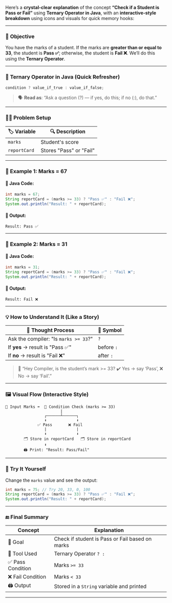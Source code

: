 Here’s a **crystal-clear explanation** of the concept **“Check if a Student is Pass or Fail”** using **Ternary Operator in Java**, with an **interactive-style breakdown** using icons and visuals for quick memory hooks:

---

### 🎯 **Objective**

You have the marks of a student. If the marks are **greater than or equal to 33**, the student is **Pass ✅**; otherwise, the student is **Fail ❌**. We’ll do this using the **Ternary Operator**.

---

### 🧠 **Ternary Operator in Java (Quick Refresher)**

```java
condition ? value_if_true : value_if_false;
```

> 🗣️ **Read as**: “Ask a question (?) — if yes, do this; if no (:), do that.”

---

### 👨‍🎓 Problem Setup

| 🏷️ Variable | 🔍 Description          |
| ------------ | ----------------------- |
| `marks`      | Student's score         |
| `reportCard` | Stores "Pass" or "Fail" |

---

### 🔢 Example 1: Marks = 67

#### 📄 Java Code:

```java
int marks = 67;
String reportCard = (marks >= 33) ? "Pass ✅" : "Fail ❌";
System.out.println("Result: " + reportCard);
```

#### 🧾 Output:

```
Result: Pass ✅
```

---

### 🔢 Example 2: Marks = 31

#### 📄 Java Code:

```java
int marks = 31;
String reportCard = (marks >= 33) ? "Pass ✅" : "Fail ❌";
System.out.println("Result: " + reportCard);
```

#### 🧾 Output:

```
Result: Fail ❌
```

---

### 💡 How to Understand It (Like a Story)

| 🧠 Thought Process                    | 🧩 Symbol  |
| ------------------------------------- | ---------- |
| Ask the compiler: "Is `marks >= 33`?" | `?`        |
| If **yes** → result is "Pass ✅"       | before `:` |
| If **no** → result is "Fail ❌"        | after `:`  |

> 💬 “Hey Compiler, is the student’s mark >= 33?
> ✔️ Yes → say ‘Pass’, ❌ No → say ‘Fail’.”

---

### 🖼️ Visual Flow (Interactive Style)

```text
🧾 Input Marks ➡️  🎯 Condition Check (marks >= 33)
                        |
                 ┌──────┴──────┐
                 ⬇️             ⬇️
              ✅ Pass       ❌ Fail
                 |             |
                 ⬇️             ⬇️
        🗂️ Store in reportCard   🗂️ Store in reportCard
                 ⬇️
        🖨️ Print: "Result: Pass/Fail"
```

---

### 🧪 Try It Yourself

Change the `marks` value and see the output:

```java
int marks = 75; // Try 20, 33, 0, 100
String reportCard = (marks >= 33) ? "Pass ✅" : "Fail ❌";
System.out.println("Result: " + reportCard);
```

---

### 🔚 Final Summary

| Concept          | Explanation                                     |
| ---------------- | ----------------------------------------------- |
| 🎯 Goal          | Check if student is Pass or Fail based on marks |
| 🔧 Tool Used     | Ternary Operator `? :`                          |
| ✅ Pass Condition | Marks `>= 33`                                   |
| ❌ Fail Condition | Marks `< 33`                                    |
| 🖨️ Output       | Stored in a `String` variable and printed       |

---
